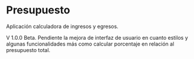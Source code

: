 # Presupuesto
Aplicación calculadora de ingresos y egresos.

V 1.0.0 Beta.
Pendiente la mejora de interfaz de usuario en cuanto estilos y algunas funcionalidades más como calcular porcentaje en relación al presupuesto total.
